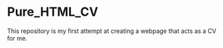 # Pure_HTML_CV
This repository is my first attempt at creating a webpage that acts as a CV for me. 
